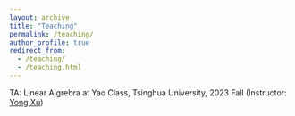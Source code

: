 ```yaml
---
layout: archive
title: "Teaching"
permalink: /teaching/
author_profile: true
redirect_from: 
  - /teaching/
  - /teaching.html
---
```


TA: Linear Algrebra at Yao Class, Tsinghua University, 2023 Fall (Instructor: [Yong Xu](https://iiis.tsinghua.edu.cn/zh/xuy/))
